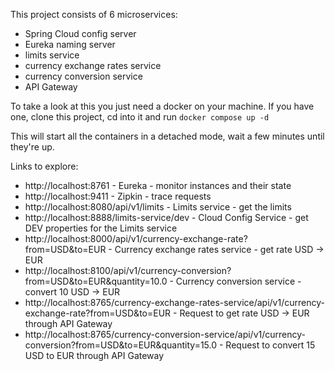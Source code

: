 This project consists of 6 microservices:
- Spring Cloud config server
- Eureka naming server
- limits service
- currency exchange rates service
- currency conversion service
- API Gateway

To take a look at this you just need a docker on your machine. If you have one, clone this project, cd into it and run ```docker compose up -d```

This will start all the containers in a detached mode, wait a few minutes until they're up.

Links to explore:
- http://localhost:8761 - Eureka - monitor instances and their state
- http://localhost:9411 - Zipkin - trace requests
- http://localhost:8080/api/v1/limits - Limits service - get the limits
- http://localhost:8888/limits-service/dev - Cloud Config Service - get DEV properties for the Limits service
- http://localhost:8000/api/v1/currency-exchange-rate?from=USD&to=EUR - Currency exchange rates service - get rate USD -> EUR
- http://localhost:8100/api/v1/currency-conversion?from=USD&to=EUR&quantity=10.0 - Currency conversion service - convert 10 USD -> EUR 
- http://localhost:8765/currency-exchange-rates-service/api/v1/currency-exchange-rate?from=USD&to=EUR - Request to get rate USD -> EUR through API Gateway
- http://localhost:8765/currency-conversion-service/api/v1/currency-conversion?from=USD&to=EUR&quantity=15.0 - Request to convert 15 USD to EUR through API Gateway 
